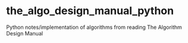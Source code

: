 # the_algo_design_manual_python
Python notes/implementation of algorithms from reading The Algorithm Design Manual
